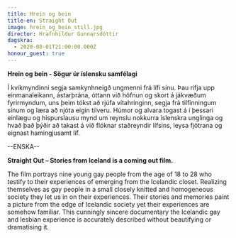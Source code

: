 ```yaml
---
title: Hrein og bein
title-en: Straight Out
image: hrein_og_bein_still.jpg
director: Hrafnhildur Gunnarsdóttir
dagskra:
  - 2020-08-01T21:00:00.000Z
honour_guest: true
---
```

**Hrein og bein - Sögur úr íslensku samfélagi**

Í kvikmyndinni segja samkynhneigð ungmenni frá lífi sínu. Þau rifja upp einmanaleikann, ástarþrána, óttann við höfnun og skort á jákvæðum fyrirmyndum, uns þeim tókst að rjúfa vítahringinn, segja frá tilfinningum sínum og læra að njóta eigin tilveru. Húmor og alvara togast á í þessari einlægu og hispurslausu mynd um reynslu nokkurra íslenskra unglinga og hvað það þýðir að takast á við flóknar staðreyndir lífsins, leysa fjötrana og eignast hamingjusamt líf.

\--ENSKA--

**Straight Out – Stories from Iceland is a coming out film.** 

The film portrays nine young gay people from the age of 18 to 28 who testify to their experiences of emerging from the Icelandic closet. Realizing themselves as gay people in a small closely knitted and homogeneous society they let us in on their experiences. Their stories and memories paint a picture from the edge of Icelandic society yet their experiences are somehow familiar. This cunningly sincere documentary the Icelandic gay and lesbian experience is accurately described without beautifying or dramatising it.